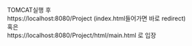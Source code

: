 TOMCAT실행 후<br>
https://localhost:8080/Project        (index.html들어가면 바로 redirect) <br>
혹은<br>
https://localhost:8080/Project/html/main.html 로 입장
